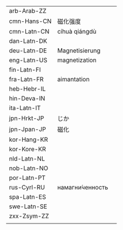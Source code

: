 | | | |
|-|-|-|
| arb-Arab-ZZ |  |  |
| cmn-Hans-CN | 磁化强度 |  |
| cmn-Latn-CN | cíhuà qiángdù |  |
| dan-Latn-DK |  |  |
| deu-Latn-DE | Magnetisierung |  |
| eng-Latn-US | magnetization |  |
| fin-Latn-FI |  |  |
| fra-Latn-FR | aimantation |  |
| heb-Hebr-IL |  |  |
| hin-Deva-IN |  |  |
| ita-Latn-IT |  |  |
| jpn-Hrkt-JP | じか |  |
| jpn-Jpan-JP | 磁化 |  |
| kor-Hang-KR |  |  |
| kor-Kore-KR |  |  |
| nld-Latn-NL |  |  |
| nob-Latn-NO |  |  |
| por-Latn-PT |  |  |
| rus-Cyrl-RU | намагни́ченность |  |
| spa-Latn-ES |  |  |
| swe-Latn-SE |  |  |
| zxx-Zsym-ZZ |  |  |
|  |  |  |
